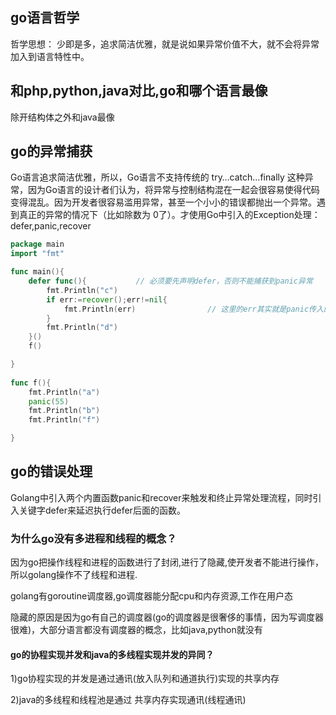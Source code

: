 ## go语言哲学
哲学思想： 少即是多，追求简洁优雅，就是说如果异常价值不大，就不会将异常加入到语言特性中。


## 和php,python,java对比,go和哪个语言最像
除开结构体之外和java最像

## go的异常捕获
Go语言追求简洁优雅，所以，Go语言不支持传统的 try…catch…finally 这种异常，因为Go语言的设计者们认为，将异常与控制结构混在一起会很容易使得代码变得混乱。因为开发者很容易滥用异常，甚至一个小小的错误都抛出一个异常。遇到真正的异常的情况下（比如除数为 0了）。才使用Go中引入的Exception处理：defer,panic,recover

```go
package main
import "fmt"

func main(){
    defer func(){           // 必须要先声明defer，否则不能捕获到panic异常
        fmt.Println("c")
        if err:=recover();err!=nil{
            fmt.Println(err)                // 这里的err其实就是panic传入的内容，55
        }
        fmt.Println("d")
    }()
    f()

}
 
func f(){
    fmt.Println("a")
    panic(55)
    fmt.Println("b")
    fmt.Println("f")

}
```

## go的错误处理
Golang中引入两个内置函数panic和recover来触发和终止异常处理流程，同时引入关键字defer来延迟执行defer后面的函数。

### 为什么go没有多进程和线程的概念？
因为go把操作线程和进程的函数进行了封闭,进行了隐藏,使开发者不能进行操作，所以golang操作不了线程和进程.

golang有goroutine调度器,go调度器能分配cpu和内存资源,工作在用户态


隐藏的原因是因为go有自己的调度器(go的调度器是很奢侈的事情，因为写调度器很难)，大部分语言都没有调度器的概念，比如java,python就没有

#### go的协程实现并发和java的多线程实现并发的异同？
1)go协程实现的并发是通过通讯(放入队列和通道执行)实现的共享内存

2)java的多线程和线程池是通过 共享内存实现通讯(线程通讯)




